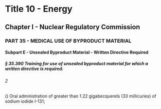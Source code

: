 
# Title 10 - Energy
## Chapter I - Nuclear Regulatory Commission
### PART 35 - MEDICAL USE OF BYPRODUCT MATERIAL
#### Subpart E - Unsealed Byproduct Material - Written Directive Required
##### § 35.390 Training for use of unsealed byproduct material for which a written directive is required.
###### 2

() Oral administration of greater than 1.22 gigabecquerels (33 millicuries) of sodium iodide I-131;
